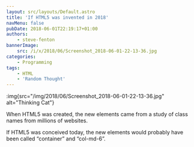 ```yaml
---
layout: src/layouts/Default.astro
title: 'If HTML5 was invented in 2018'
navMenu: false
pubDate: 2018-06-01T22:19:17+01:00
authors:
    - steve-fenton
bannerImage:
    src: /i/x/2018/06/Screenshot_2018-06-01-22-13-36.jpg
categories:
    - Programming
tags:
    - HTML
    - 'Random Thought'
---
```


:img{src="/img/2018/06/Screenshot_2018-06-01-22-13-36.jpg" alt="Thinking Cat"}

When HTML5 was created, the new elements came from a study of class names from millions of websites.

If HTML5 was conceived today, the new elements would probably have been called “container” and “col-md-6”.